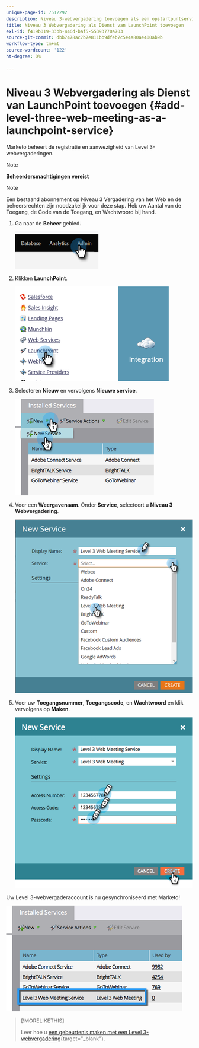 ```yaml
---
unique-page-id: 7512292
description: Niveau 3-webvergadering toevoegen als een opstartpuntservice - Marketo Docs - Productdocumentatie
title: Niveau 3 Webvergadering als Dienst van LaunchPoint toevoegen
exl-id: f419b019-33bb-446d-baf5-55393770a703
source-git-commit: dbb7478ac7b7e811bb9dfeb7c5e4a80ae400ab9b
workflow-type: tm+mt
source-wordcount: '122'
ht-degree: 0%

---
```


# Niveau 3 Webvergadering als Dienst van LaunchPoint toevoegen {#add-level-three-web-meeting-as-a-launchpoint-service}

Marketo beheert de registratie en aanwezigheid van Level 3-webvergaderingen.

>[!NOTE]
>
>**Beheerdersmachtigingen vereist**

>[!NOTE]
>
>Een bestaand abonnement op Niveau 3 Vergadering van het Web en de beheersrechten zijn noodzakelijk voor deze stap. Heb uw Aantal van de Toegang, de Code van de Toegang, en Wachtwoord bij hand.

1. Ga naar de **Beheer** gebied.

   ![](assets/add-level-three-web-meeting-as-a-launchpoint-service-1.png)

1. Klikken **LaunchPoint**.

   ![](assets/add-level-three-web-meeting-as-a-launchpoint-service-2.png)

1. Selecteren **Nieuw** en vervolgens **Nieuwe service**.

   ![](assets/add-level-three-web-meeting-as-a-launchpoint-service-3.png)

1. Voer een **Weergavenaam**. Onder **Service**, selecteert u **Niveau 3 Webvergadering**.

   ![](assets/add-level-three-web-meeting-as-a-launchpoint-service-4.png)

1. Voer uw **Toegangsnummer**, **Toegangscode**, en **Wachtwoord** en klik vervolgens op **Maken**.

   ![](assets/add-level-three-web-meeting-as-a-launchpoint-service-5.png)

Uw Level 3-webvergaderaccount is nu gesynchroniseerd met Marketo!

![](assets/add-level-three-web-meeting-as-a-launchpoint-service-6.png)

>[!MORELIKETHIS]
>
>Leer hoe u [een gebeurtenis maken met een Level 3-webvergadering](/help/marketo/product-docs/demand-generation/events/create-an-event/create-an-event-with-level-3-web-meeting.md){target=&quot;_blank&quot;}.
